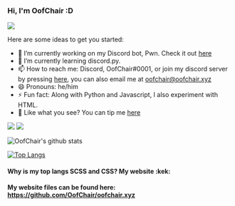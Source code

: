 ### Hi, I'm OofChair :D

![](https://komarev.com/ghpvc/?username=OofChair&color=810d0d&style=flat-square&label=OofChair's+Profile+Views)

Here are some ideas to get you started:

- 🔭 I’m currently working on my Discord bot, Pwn. Check it out [here](https://pwnbot.xyz)
- 🌱 I’m currently learning discord.py. 
- 📫 How to reach me: Discord, OofChair#0001, or join my discord server by pressing [here](https://discord.gg/3PfU5q22wN), you can also email me at [oofchair@oofchair.xyz](mailto:oofchair@oofchair.xyz)
- 😄 Pronouns: he/him
- ⚡ Fun fact: Along with Python and Javascript, I also experiment with HTML.
- 👀 Like what you see? You can tip me [here](https://buymeacoffee.com/oofchair)

[<img src="https://camo.githubusercontent.com/58ae3267455c5ac2a9678577cc2207d7e2e61d9d/68747470733a2f2f696d672e736869656c64732e696f2f62616467652f4f532d4c696e75782d696e666f726d6174696f6e616c3f7374796c653d666c6174266c6f676f3d6c696e7578266c6f676f436f6c6f723d776869746526636f6c6f723d326262633861">](http://ubuntu.com/)
[<img src=https://camo.githubusercontent.com/d38e6cc39779250a2835bf8ed3a72d10dbe3b05fa6527baa3f6f1e8e8bd056bf/68747470733a2f2f696d672e736869656c64732e696f2f62616467652f436f64652d507974686f6e2d696e666f726d6174696f6e616c3f7374796c653d666c6174266c6f676f3d707974686f6e266c6f676f436f6c6f723d776869746526636f6c6f723d326262633861>](https://python.org)


![OofChair's github stats](https://github-readme-stats.vercel.app/api?username=OofChair&show_icons=true&theme=maroongold)

[![Top Langs](https://github-readme-stats.vercel.app/api/top-langs/?username=OofChair)](https://github.com/anuraghazra/github-readme-stats)

#### Why is my top langs SCSS and CSS? My website :kek:

**My website files can be found here: https://github.com/OofChair/oofchair.xyz**
